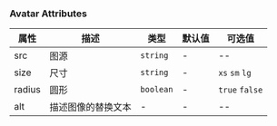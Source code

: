 ### Avatar Attributes

| 属性   | 描述               | 类型      | 默认值 | 可选值         |
| ------ | ------------------ | --------- | ------ | -------------- |
| src    | 图源               | `string`  | -      | --             |
| size   | 尺寸               | `string`  | -      | `xs` `sm` `lg` |
| radius | 圆形               | `boolean` | -      | `true` `false` |
| alt    | 描述图像的替换文本 | -         | -      | --             |
